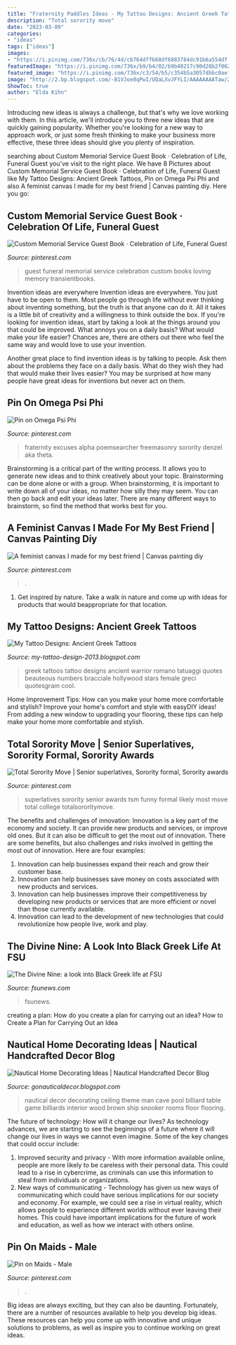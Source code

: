 ```yaml
---
title: "Fraternity Paddles Ideas - My Tattoo Designs: Ancient Greek Tattoos"
description: "Total sorority move"
date: "2023-03-09"
categories:
- "ideas"
tags: ["ideas"]
images:
- "https://i.pinimg.com/736x/cb/76/4d/cb764dffb68df6883784dc91b6a554df.jpg"
featuredImage: "https://i.pinimg.com/736x/b9/b4/02/b9b40217c90d28b2f0628a697276dc71.jpg"
featured_image: "https://i.pinimg.com/736x/c3/54/b5/c354b5a3057dbbc0aefe030d970e0e69--sorority-superlatives-ideas-senior-superlatives.jpg"
image: "http://2.bp.blogspot.com/-B1VJoe8qPwI/UQaLXvJFYLI/AAAAAAAATaw/ZmAikvHZqS4/s1600/Greek-Tattoos-131.jpg"
ShowToc: true
author: "Elda Kihn"
---
```



Introducing new ideas is always a challenge, but that's why we love working with them. In this article, we'll introduce you to three new ideas that are quickly gaining popularity. Whether you're looking for a new way to approach work, or just some fresh thinking to make your business more effective, these three ideas should give you plenty of inspiration.

	

		
searching about Custom Memorial Service Guest Book · Celebration of Life, Funeral Guest you've visit to the right place. We have 8 Pictures about Custom Memorial Service Guest Book · Celebration of Life, Funeral Guest like My Tattoo Designs: Ancient Greek Tattoos, Pin on Omega Psi Phi and also A feminist canvas I made for my best friend | Canvas painting diy. Here you go:
		
    
## Custom Memorial Service Guest Book · Celebration Of Life, Funeral Guest

<img loading=lazy src="https://i.pinimg.com/736x/8f/0e/6b/8f0e6b61bbb4cd7dd6c61a41bf9c5563.jpg" onerror="this.onerror=null;this.src='https://tse4.mm.bing.net/th?id=OIP.BgJ8tbvGwM6_XG4eLRo8FAHaHa&amp;pid=15.1';" alt="Custom Memorial Service Guest Book · Celebration of Life, Funeral Guest">

_Source: pinterest.com_

>guest funeral memorial service celebration custom books loving memory transientbooks. 

	

Invention ideas are everywhere
Invention ideas are everywhere. You just have to be open to them. Most people go through life without ever thinking about inventing something, but the truth is that anyone can do it. All it takes is a little bit of creativity and a willingness to think outside the box.
If you're looking for invention ideas, start by taking a look at the things around you that could be improved. What annoys you on a daily basis? What would make your life easier? Chances are, there are others out there who feel the same way and would love to use your invention.

Another great place to find invention ideas is by talking to people. Ask them about the problems they face on a daily basis. What do they wish they had that would make their lives easier? You may be surprised at how many people have great ideas for inventions but never act on them.

    
## Pin On Omega Psi Phi

<img loading=lazy src="https://i.pinimg.com/736x/cb/76/4d/cb764dffb68df6883784dc91b6a554df.jpg" onerror="this.onerror=null;this.src='https://tse2.mm.bing.net/th?id=OIP.wBYLT4hCpUQf4vdZpMmRmQHaHS&amp;pid=15.1';" alt="Pin on Omega Psi Phi">

_Source: pinterest.com_

>fraternity excuses alpha poemsearcher freemasonry sorority denzel aka theta. 

	

Brainstorming is a critical part of the writing process. It allows you to generate new ideas and to think creatively about your topic. Brainstorming can be done alone or with a group. When brainstorming, it is important to write down all of your ideas, no matter how silly they may seem. You can then go back and edit your ideas later. There are many different ways to brainstorm, so find the method that works best for you.

    
## A Feminist Canvas I Made For My Best Friend | Canvas Painting Diy

<img loading=lazy src="https://i.pinimg.com/originals/30/e8/64/30e86451c1ff555d4d8e05a3798dec0c.jpg" onerror="this.onerror=null;this.src='https://tse3.mm.bing.net/th?id=OIP.qcqhDhnFnrGrF_EWvDR2dQHaJ4&amp;pid=15.1';" alt="A feminist canvas I made for my best friend | Canvas painting diy">

_Source: pinterest.com_

>. 

	

1. Get inspired by nature. Take a walk in nature and come up with ideas for products that would beappropriate for that location.

    
## My Tattoo Designs: Ancient Greek Tattoos

<img loading=lazy src="http://2.bp.blogspot.com/-B1VJoe8qPwI/UQaLXvJFYLI/AAAAAAAATaw/ZmAikvHZqS4/s1600/Greek-Tattoos-131.jpg" onerror="this.onerror=null;this.src='https://tse3.mm.bing.net/th?id=OIP.vytKeID9gcDrJIrKPdRAbAHaKp&amp;pid=15.1';" alt="My Tattoo Designs: Ancient Greek Tattoos">

_Source: my-tattoo-design-2013.blogspot.com_

>greek tattoos tattoo designs ancient warrior romano tatuaggi quotes beauteous numbers bracciale hollywood stars female greci quotesgram cool. 

	

Home Improvement Tips: How can you make your home more comfortable and stylish?
Improve your home's comfort and style with easyDIY ideas! From adding a new window to upgrading your flooring, these tips can help make your home more comfortable and stylish.

    
## Total Sorority Move | Senior Superlatives, Sorority Formal, Sorority Awards

<img loading=lazy src="https://i.pinimg.com/736x/c3/54/b5/c354b5a3057dbbc0aefe030d970e0e69--sorority-superlatives-ideas-senior-superlatives.jpg" onerror="this.onerror=null;this.src='https://tse3.mm.bing.net/th?id=OIP.9pq2EsCFsy5wVtGYniTMkgHaJ3&amp;pid=15.1';" alt="Total Sorority Move | Senior superlatives, Sorority formal, Sorority awards">

_Source: pinterest.com_

>superlatives sorority senior awards tsm funny formal likely most move total college totalsororitymove. 

	

The benefits and challenges of innovation:
Innovation is a key part of the economy and society. It can provide new products and services, or improve old ones. But it can also be difficult to get the most out of innovation. There are some benefits, but also challenges and risks involved in getting the most out of innovation. Here are four examples:
1. Innovation can help businesses expand their reach and grow their customer base.
2. Innovation can help businesses save money on costs associated with new products and services.
3. Innovation can help businesses improve their competitiveness by developing new products or services that are more efficient or novel than those currently available.
4. Innovation can lead to the development of new technologies that could revolutionize how people live, work and play.

    
## The Divine Nine: A Look Into Black Greek Life At FSU

<img loading=lazy src="http://www.gannett-cdn.com/-mm-/0e591692b14c4aff92c1a29e877c3834c8722d1b/c=0-253-1185-922&amp;r=x633&amp;c=1200x630/local/-/media/2017/02/26/FSUNews/FSUNews/636237320661684205-Greekbanner4-02.jpg" onerror="this.onerror=null;this.src='https://tse2.mm.bing.net/th?id=OIP.lxCKcQU4KBgkn1YSsujM5AHaEL&amp;pid=15.1';" alt="The Divine Nine: a look into Black Greek life at FSU">

_Source: fsunews.com_

>fsunews. 

	

creating a plan: How do you create a plan for carrying out an idea?
How to Create a Plan for Carrying Out an Idea

    
## Nautical Home Decorating Ideas | Nautical Handcrafted Decor Blog

<img loading=lazy src="http://2.bp.blogspot.com/--C9f5L3Paic/UWKr4KxhCUI/AAAAAAAAYVo/5CZjwRWg3sI/s1600/1675240b4c4829a7c10e56badebbc5a7.jpg" onerror="this.onerror=null;this.src='https://tse3.mm.bing.net/th?id=OIP.hCYdMLXCR7Hm4uri92DGRQHaLG&amp;pid=15.1';" alt="Nautical Home Decorating Ideas | Nautical Handcrafted Decor Blog">

_Source: gonauticaldecor.blogspot.com_

>nautical decor decorating ceiling theme man cave pool billiard table game billiards interior wood brown ship snooker rooms floor flooring. 

	

The future of technology: How will it change our lives?
As technology advances, we are starting to see the beginnings of a future where it will change our lives in ways we cannot even imagine. Some of the key changes that could occur include: 
1. Improved security and privacy - With more information available online, people are more likely to be careless with their personal data. This could lead to a rise in cybercrime, as criminals can use this information to steal from individuals or organizations. 
2. New ways of communicating - Technology has given us new ways of communicating which could have serious implications for our society and economy. For example, we could see a rise in virtual reality, which allows people to experience different worlds without ever leaving their homes. This could have important implications for the future of work and education, as well as how we interact with others online. 

    
## Pin On Maids - Male

<img loading=lazy src="https://i.pinimg.com/736x/b9/b4/02/b9b40217c90d28b2f0628a697276dc71.jpg" onerror="this.onerror=null;this.src='https://tse1.mm.bing.net/th?id=OIP.5aFVBmMI_0t4dFRxnJPWDAHaFn&amp;pid=15.1';" alt="Pin on Maids - Male">

_Source: pinterest.com_

>. 

	

Big ideas are always exciting, but they can also be daunting. Fortunately, there are a number of resources available to help you develop big ideas. These resources can help you come up with innovative and unique solutions to problems, as well as inspire you to continue working on great ideas.

